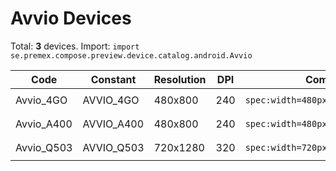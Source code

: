 # Avvio Devices

Total: **3** devices. Import: `import se.premex.compose.preview.device.catalog.android.Avvio`

| Code | Constant | Resolution | DPI | Compose Spec | Preview Usage |
|------|----------|------------|-----|-------------|---------------|
| Avvio_4GO | AVVIO_4GO | 480x800 | 240 | `spec:width=480px,height=800px,dpi=240` | `@Preview(device = Avvio.AVVIO_4GO)` |
| Avvio_A400 | AVVIO_A400 | 480x800 | 240 | `spec:width=480px,height=800px,dpi=240` | `@Preview(device = Avvio.AVVIO_A400)` |
| Avvio_Q503 | AVVIO_Q503 | 720x1280 | 320 | `spec:width=720px,height=1280px,dpi=320` | `@Preview(device = Avvio.AVVIO_Q503)` |

<!-- Generated automatically. Do not edit manually. -->
